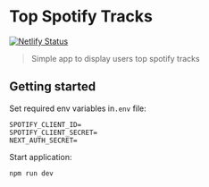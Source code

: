# Top Spotify Tracks

[![Netlify Status](https://api.netlify.com/api/v1/badges/48c09456-a787-43ff-a1a1-3de66fd43a13/deploy-status)](https://app.netlify.com/sites/quizzical-perlman-2027f3/deploys)

> Simple app to display users top spotify tracks

## Getting started

Set required env variables in`.env` file:

```
SPOTIFY_CLIENT_ID=
SPOTIFY_CLIENT_SECRET=
NEXT_AUTH_SECRET=
```

Start application:

```bash
npm run dev
```
